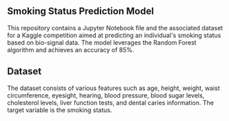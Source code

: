 ## Smoking Status Prediction Model

This repository contains a Jupyter Notebook file and the associated dataset for a Kaggle competition aimed at predicting an individual's smoking status based on bio-signal data. The model leverages the Random Forest algorithm and achieves an accuracy of 85%.

## Dataset
The dataset consists of various features such as age, height, weight, waist circumference, eyesight, hearing, blood pressure, blood sugar levels, cholesterol levels, liver function tests, and dental caries information. The target variable is the smoking status.

